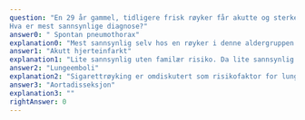 ```yaml
---
question: "En 29 år gammel, tidligere frisk røyker får akutte og sterke brystsmerter etterfulgt av dyspnoe. Han er blek og tachypnoisk ved undersøkelse på legevakten. Han forteller at det ikke er noen i familien som har hatt hjertesykdom eller blodpropp i ung alder.
Hva er mest sannsynlige diagnose?"
answer0: " Spontan pneumothorax"
explanation0: "Mest sannsynlig selv hos en røyker i denne aldergruppen. Sigarettrøyking øker risikoen for spontan pneumotoraks med 22 ganger for menn. Insidensen er økende."
answer1: "Akutt hjerteinfarkt"
explanation1: "Lite sannsynlig uten familær risiko. Da lite sannsynlig Familiær hyperkolesterolemi"
answer2: "Lungeemboli"
explanation2: "Sigarettrøyking er omdiskutert som risikofaktor for lungeemboli."
answer3: "Aortadisseksjon"
explanation3: ""
rightAnswer: 0
---
```



